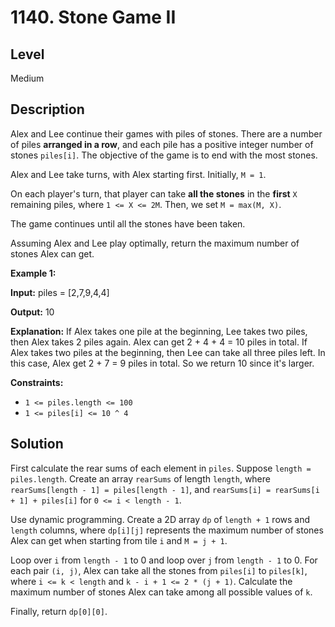 # 1140. Stone Game II
## Level
Medium

## Description
Alex and Lee continue their games with piles of stones. There are a number of piles **arranged in a row**, and each pile has a positive integer number of stones `piles[i]`. The objective of the game is to end with the most stones. 

Alex and Lee take turns, with Alex starting first. Initially, `M = 1`.

On each player's turn, that player can take **all the stones** in the **first** `X` remaining piles, where `1 <= X <= 2M`. Then, we set `M = max(M, X)`.

The game continues until all the stones have been taken.

Assuming Alex and Lee play optimally, return the maximum number of stones Alex can get.

**Example 1:**

**Input:** piles = [2,7,9,4,4]

**Output:** 10

**Explanation:** If Alex takes one pile at the beginning, Lee takes two piles, then Alex takes 2 piles again. Alex can get 2 + 4 + 4 = 10 piles in total. If Alex takes two piles at the beginning, then Lee can take all three piles left. In this case, Alex get 2 + 7 = 9 piles in total. So we return 10 since it's larger. 

**Constraints:**

* `1 <= piles.length <= 100`
* `1 <= piles[i] <= 10 ^ 4`

## Solution
First calculate the rear sums of each element in `piles`. Suppose `length = piles.length`. Create an array `rearSums` of length `length`, where `rearSums[length - 1] = piles[length - 1]`, and `rearSums[i] = rearSums[i + 1] + piles[i]` for `0 <= i < length - 1`.

Use dynamic programming. Create a 2D array `dp` of `length + 1` rows and `length` columns, where `dp[i][j]` represents the maximum number of stones Alex can get when starting from tile `i` and `M = j + 1`.

Loop over `i` from `length - 1` to 0 and loop over `j` from `length - 1` to 0. For each pair `(i, j)`, Alex can take all the stones from `piles[i]` to `piles[k]`, where `i <= k < length` and `k - i + 1 <= 2 * (j + 1)`. Calculate the maximum number of stones Alex can take among all possible values of `k`.

Finally, return `dp[0][0]`.
